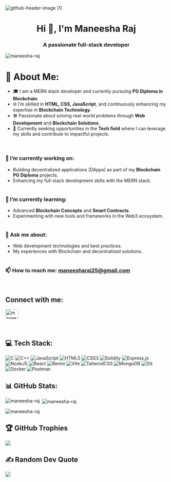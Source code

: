 ![github-header-image (1)](https://github.com/user-attachments/assets/18ad124f-a956-409c-91a3-f31c20bf0475)


<h1 align="center">Hi 👋, I'm Maneesha Raj</h1>
<h3 align="center">A passionate full-stack developer</h3>

<p align="left"> <img src="https://komarev.com/ghpvc/?username=maneesha-raj&label=Profile%20views&color=0e75b6&style=flat" alt="maneesha-raj" /> </p>

# 💫 About Me:
- 🎓 I am a MERN stack developer and currently pursuing  **PG Diploma in Blockchain**.<br>
- 🌐 I’m skilled in **HTML, CSS, JavaScript**, and continuously enhancing my expertise in **Blockchain Technology**.<br>
- 🛠️ Passionate about solving real-world problems through **Web Development** and **Blockchain Solutions**.<br>
- 🚀 Currently seeking opportunities in the **Tech field** where I can leverage my skills and contribute to impactful projects.<br><br>  <br>
### 🔭 I’m currently working on:<br>
- Building decentralized applications (DApps) as part of my **Blockchain PG Diploma** projects.<br>
- Enhancing my full-stack development skills with the MERN stack.<br><br>
### 🌱 I’m currently learning:<br>
- Advanced **Blockchain Concepts** and **Smart Contracts**.<br>
- Experimenting with new tools and frameworks in the Web3 ecosystem.<br><br>
### 💬 Ask me about:<br>
- Web development technologies and best practices.<br>
- My experiences with Blockchain and decentralized solutions.<br><br>

 ### 📫 How to reach me: **maneesharaj25@gmail.com**
 <br>
<h2 align="left">Connect with me:</h3> 
<p align="left">
<a href="https://linkedin.com/in/maneesha raj" target="blank"><img align="center" src="https://raw.githubusercontent.com/rahuldkjain/github-profile-readme-generator/master/src/images/icons/Social/linked-in-alt.svg" alt="maneesha raj" height="30" width="40" /></a>
</p><br>

## 💻 Tech Stack:
![C](https://img.shields.io/badge/c-%2300599C.svg?style=for-the-badge&logo=c&logoColor=white) ![C++](https://img.shields.io/badge/c++-%2300599C.svg?style=for-the-badge&logo=c%2B%2B&logoColor=white) ![JavaScript](https://img.shields.io/badge/javascript-%23323330.svg?style=for-the-badge&logo=javascript&logoColor=%23F7DF1E) ![HTML5](https://img.shields.io/badge/html5-%23E34F26.svg?style=for-the-badge&logo=html5&logoColor=white) ![CSS3](https://img.shields.io/badge/css3-%231572B6.svg?style=for-the-badge&logo=css3&logoColor=white) ![Solidity](https://img.shields.io/badge/Solidity-%23363636.svg?style=for-the-badge&logo=solidity&logoColor=white) ![Express.js](https://img.shields.io/badge/express.js-%23404d59.svg?style=for-the-badge&logo=express&logoColor=%2361DAFB) ![NodeJS](https://img.shields.io/badge/node.js-6DA55F?style=for-the-badge&logo=node.js&logoColor=white) ![React](https://img.shields.io/badge/react-%2320232a.svg?style=for-the-badge&logo=react&logoColor=%2361DAFB) ![Remix](https://img.shields.io/badge/remix-%23000.svg?style=for-the-badge&logo=remix&logoColor=white) ![Vite](https://img.shields.io/badge/vite-%23646CFF.svg?style=for-the-badge&logo=vite&logoColor=white) ![TailwindCSS](https://img.shields.io/badge/tailwindcss-%2338B2AC.svg?style=for-the-badge&logo=tailwind-css&logoColor=white) ![MongoDB](https://img.shields.io/badge/MongoDB-%234ea94b.svg?style=for-the-badge&logo=mongodb&logoColor=white) ![Git](https://img.shields.io/badge/git-%23F05033.svg?style=for-the-badge&logo=git&logoColor=white) ![Docker](https://img.shields.io/badge/docker-%230db7ed.svg?style=for-the-badge&logo=docker&logoColor=white) ![Postman](https://img.shields.io/badge/Postman-FF6C37?style=for-the-badge&logo=postman&logoColor=white)

## 📊 GitHub Stats:

<p><img align="left" src="https://github-readme-stats.vercel.app/api/top-langs?username=maneesha-raj&show_icons=true&locale=en&layout=compact" alt="maneesha-raj" /></p>

<p>&nbsp;<img align="center" src="https://github-readme-stats.vercel.app/api?username=maneesha-raj&show_icons=true&locale=en" alt="maneesha-raj" /></p>

<p><img align="center" src="https://github-readme-streak-stats.herokuapp.com/?user=maneesha-raj&" alt="maneesha-raj" /></p>

## 🏆 GitHub Trophies
![](https://github-profile-trophy.vercel.app/?username=Maneesha-Raj&theme=radical&no-frame=true&no-bg=false&margin-w=4)

## ✍️ Random Dev Quote
![](https://quotes-github-readme.vercel.app/api?type=horizontal&theme=tokyonight)

